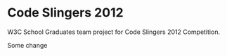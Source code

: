 Code Slingers 2012
=========

W3C School Graduates team project for Code Slingers 2012 Competition.


Some change